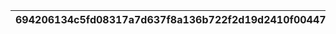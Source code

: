 |694206134c5fd08317a7d637f8a136b722f2d19d2410f00447961283c668c98b|36b60c2696659eacb82f8523b908ab1363961412f895a91b967f267949ccfd94|6665e8aa13c2d313d03daf620cbda57967ed4b2ae9dec5561aaba9edea8d44ac|b2efb8804922e6ef0e3fa1f864282bc3d1670f32ca86be3cb27e670887462226|b3cff06c6e73b9504754490c2f818e9cbf1c4753d0be4c77fc29d44ce5826949|32a3d7376db86bafd1d1b6f5926faed2cd2b5407e63ff81f0233e31e8df23ad2|
| --- | --- | --- | --- | --- | --- |